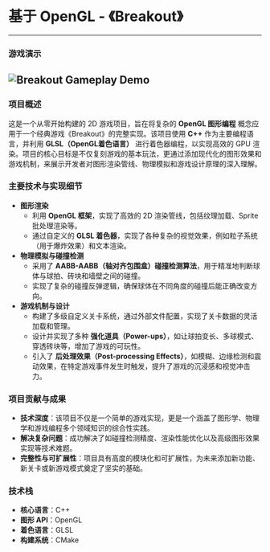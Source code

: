 # 基于 OpenGL - 《Breakout》

---
### 游戏演示
![Breakout Gameplay Demo](https://github.com/Pacino7a/Breakout/blob/main/assets/demo2%20(2).gif?raw=true)
---
### 项目概述

这是一个从零开始构建的 2D 游戏项目，旨在将复杂的 **OpenGL 图形编程** 概念应用于一个经典游戏《Breakout》的完整实现。该项目使用 **C++** 作为主要编程语言，并利用 **GLSL（OpenGL着色语言）** 进行着色器编程，以实现高效的 GPU 渲染。项目的核心目标是不仅复刻游戏的基本玩法，更通过添加现代化的图形效果和游戏机制，来展示开发者对图形渲染管线、物理模拟和游戏设计原理的深入理解。

### 主要技术与实现细节

* **图形渲染**
    * 利用 **OpenGL 框架**，实现了高效的 2D 渲染管线，包括纹理加载、Sprite 批处理渲染等。
    * 通过自定义的 **GLSL 着色器**，实现了各种复杂的视觉效果，例如粒子系统（用于爆炸效果）和文本渲染。
* **物理模拟与碰撞检测**
    * 采用了 **AABB-AABB（轴对齐包围盒）碰撞检测算法**，用于精准地判断球体与球拍、砖块和墙壁之间的碰撞。
    * 实现了复杂的碰撞反弹逻辑，确保球体在不同角度的碰撞后能正确改变方向。
* **游戏机制与设计**
    * 构建了多级自定义关卡系统，通过外部文件配置，实现了关卡数据的灵活加载和管理。
    * 设计并实现了多种 **强化道具（Power-ups）**，如让球拍变长、多球模式、穿透砖块等，增加了游戏的可玩性。
    * 引入了 **后处理效果（Post-processing Effects）**，如模糊、边缘检测和震动效果，在特定游戏事件发生时触发，提升了游戏的沉浸感和视觉冲击力。

### 项目贡献与成果

* **技术深度**：该项目不仅是一个简单的游戏实现，更是一个涵盖了图形学、物理学和游戏编程多个领域知识的综合性实践。
* **解决复杂问题**：成功解决了如碰撞检测精度、渲染性能优化以及高级图形效果实现等技术难题。
* **完整性与可扩展性**：项目具有高度的模块化和可扩展性，为未来添加新功能、新关卡或新游戏模式奠定了坚实的基础。

### 技术栈

* **核心语言**：C++
* **图形 API**：OpenGL
* **着色语言**：GLSL
* **构建系统**：CMake
